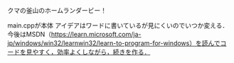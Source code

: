 クマの釜山のホームランダービー！

main.cppが本体
アイデアはワードに書いているが見にくいのでいつか変える．
今後はMSDN（https://learn.microsoft.com/ja-jp/windows/win32/learnwin32/learn-to-program-for-windows）を読んでコードを見やすく，効率よくしながら，続きを作る．
